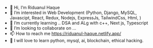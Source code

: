 - 👋 Hi, I’m Riduanul Haque
- 👀 I’m interested in Web Development (Python, Django, MySQL, Javascipt, React, Redux, Nodejs, ExpressJs, TailwindCss, Html, )
- 🌱 I’m currently learning .. DSA and ALg with c++, Next js, Typescript
- 💞️ I’m looking to collaborate on ...
- 📫 How to reach me https://riduanul-haque.netlify.app/
- 💞️ I will love to learn python, mysql, ai, blockchain, ethical hacking.

<!---
riduanul/riduanul is a ✨ special ✨ repository because its `README.md` (this file) appears on your GitHub profile.
You can click the Preview link to take a look at your changes.
--->
